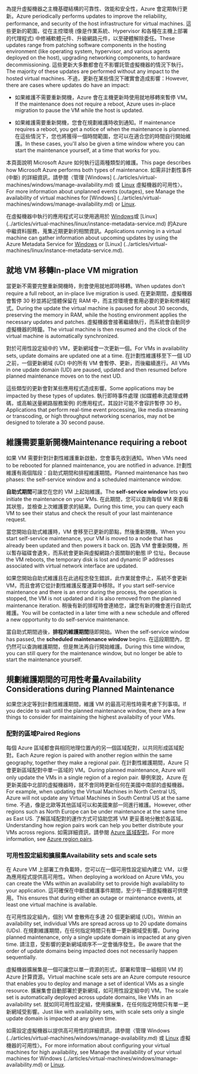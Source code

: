 <span data-ttu-id="bd73b-101">為提升虛擬機器之主機基礎結構的可靠性、效能和安全性，Azure 會定期執行更新。</span><span class="sxs-lookup"><span data-stu-id="bd73b-101">Azure periodically performs updates to improve the reliability, performance, and security of the host infrastructure for virtual machines.</span></span> <span data-ttu-id="bd73b-102">這些更新的範圍，從在主控環境 (像是作業系統、Hypervisor 和各種在主機上部署的代理程式) 中修補軟體元件、升級網路元件，以至硬體解除委任。</span><span class="sxs-lookup"><span data-stu-id="bd73b-102">These updates range from patching software components in the hosting environment (like operating system, hypervisor, and various agents deployed on the host), upgrading networking components, to hardware decommissioning.</span></span> <span data-ttu-id="bd73b-103">這些更新大多數都會在不影響託管虛擬機器的情況下執行。</span><span class="sxs-lookup"><span data-stu-id="bd73b-103">The majority of these updates are performed without any impact to the hosted virtual machines.</span></span> <span data-ttu-id="bd73b-104">不過，更新在某些情況下確實會造成影響：</span><span class="sxs-lookup"><span data-stu-id="bd73b-104">However, there are cases where updates do have an impact:</span></span>

- <span data-ttu-id="bd73b-105">如果維護不需要重新開機，Azure 會在主機更新時使用就地移轉來暫停 VM。</span><span class="sxs-lookup"><span data-stu-id="bd73b-105">If the maintenance does not require a reboot, Azure uses in-place migration to pause the VM while the host is updated.</span></span>

- <span data-ttu-id="bd73b-106">如果維護需要重新開機，您會在規劃維護時收到通知。</span><span class="sxs-lookup"><span data-stu-id="bd73b-106">If maintenance requires a reboot, you get a notice of when the maintenance is planned.</span></span> <span data-ttu-id="bd73b-107">在這些情況下，您也將獲得一個時間範圍，您可以在適合您的時間自行開始維護。</span><span class="sxs-lookup"><span data-stu-id="bd73b-107">In these cases, you'll also be given a time window where you can start the maintenance yourself, at a time that works for you.</span></span>

<span data-ttu-id="bd73b-108">本頁面說明 Microsoft Azure 如何執行這兩種類型的維護。</span><span class="sxs-lookup"><span data-stu-id="bd73b-108">This page describes how Microsoft Azure performs both types of maintenance.</span></span> <span data-ttu-id="bd73b-109">如需非計劃性事件 (中斷) 的詳細資訊，請參閱〈管理 [Windows] (../articles/virtual-machines/windows/manage-availability.md) 或 [Linux](../articles/virtual-machines/linux/manage-availability.md) 虛擬機器的可用性〉。</span><span class="sxs-lookup"><span data-stu-id="bd73b-109">For more information about unplanned events (outages), see Manage the availability of virtual machines for [Windows] (../articles/virtual-machines/windows/manage-availability.md) or [Linux](../articles/virtual-machines/linux/manage-availability.md).</span></span>

<span data-ttu-id="bd73b-110">在虛擬機器中執行的應用程式可以使用適用於 [Windows](../articles/virtual-machines/windows/instance-metadata-service.md)或 [Linux] (../articles/virtual-machines/linux/instance-metadata-service.md) 的Azure 中繼資料服務，蒐集近期更新的相關資訊。</span><span class="sxs-lookup"><span data-stu-id="bd73b-110">Applications running in a virtual machine can gather information about upcoming updates by using the Azure Metadata Service for [Windows](../articles/virtual-machines/windows/instance-metadata-service.md) or [Linux] (../articles/virtual-machines/linux/instance-metadata-service.md).</span></span>

## <a name="in-place-vm-migration"></a><span data-ttu-id="bd73b-111">就地 VM 移轉</span><span class="sxs-lookup"><span data-stu-id="bd73b-111">In-place VM migration</span></span>

<span data-ttu-id="bd73b-112">當更新不需要完整重新開機時，則會使用就地即時移轉。</span><span class="sxs-lookup"><span data-stu-id="bd73b-112">When updates don't require a full reboot, an in-place live migration is used.</span></span> <span data-ttu-id="bd73b-113">在更新期間，虛擬機器會暫停 30 秒並將記憶體保留在 RAM 中，而主控環境會套用必要的更新和修補程式。</span><span class="sxs-lookup"><span data-stu-id="bd73b-113">During the update the virtual machine is paused for about 30 seconds, preserving the memory in RAM, while the hosting environment applies the necessary updates and patches.</span></span> <span data-ttu-id="bd73b-114">虛擬機器會接著繼續執行，而系統會自動同步虛擬機器的時鐘。</span><span class="sxs-lookup"><span data-stu-id="bd73b-114">The virtual machine is then resumed and the clock of the virtual machine is automatically synchronized.</span></span>

<span data-ttu-id="bd73b-115">對於可用性設定組中的 VM，更新網域會一次更新一個。</span><span class="sxs-lookup"><span data-stu-id="bd73b-115">For VMs in availability sets, update domains are updated one at a time.</span></span> <span data-ttu-id="bd73b-116">在計劃性維護移至下一個 UD 之前，一個更新網域 (UD) 中的所有 VM 會暫停、更新，而後繼續進行。</span><span class="sxs-lookup"><span data-stu-id="bd73b-116">All VMs in one update domain (UD) are paused, updated and then resumed before planned maintenance moves on to the next UD.</span></span>

<span data-ttu-id="bd73b-117">這些類型的更新會對某些應用程式造成影響。</span><span class="sxs-lookup"><span data-stu-id="bd73b-117">Some applications may be impacted by these types of updates.</span></span> <span data-ttu-id="bd73b-118">執行即時事件處理 (如媒體串流處理或轉碼，或高輸送量網路服務案例) 的應用程式，其設計可能不會容許暫停 30 秒。</span><span class="sxs-lookup"><span data-stu-id="bd73b-118">Applications that perform real-time event processing, like media streaming or transcoding, or high throughput networking scenarios, may not be designed to tolerate a 30 second pause.</span></span> <!-- sooooo, what should they do? --> 


## <a name="maintenance-requiring-a-reboot"></a><span data-ttu-id="bd73b-119">維護需要重新開機</span><span class="sxs-lookup"><span data-stu-id="bd73b-119">Maintenance requiring a reboot</span></span>

<span data-ttu-id="bd73b-120">如果 VM 需要針對計劃性維護重新啟動，您會事先收到通知。</span><span class="sxs-lookup"><span data-stu-id="bd73b-120">When VMs need to be rebooted for planned maintenance, you are notified in advance.</span></span> <span data-ttu-id="bd73b-121">計劃性維護有兩個階段：自助式期間和排程維護期間。</span><span class="sxs-lookup"><span data-stu-id="bd73b-121">Planned maintenance has two phases: the self-service window and a scheduled maintenance window.</span></span>

<span data-ttu-id="bd73b-122">**自助式期間**可讓您在您的 VM 上起始維護。</span><span class="sxs-lookup"><span data-stu-id="bd73b-122">The **self-service window** lets you initiate the maintenance on your VMs.</span></span> <span data-ttu-id="bd73b-123">在此期間，您可以查詢每個 VM 來查看其狀態，並檢查上次維護要求的結果。</span><span class="sxs-lookup"><span data-stu-id="bd73b-123">During this time, you can query each VM to see their status and check the result of your last maintenance request.</span></span>

<span data-ttu-id="bd73b-124">當您開始自助式維護時，VM 會移至已更新的節點，然後重新開機。</span><span class="sxs-lookup"><span data-stu-id="bd73b-124">When you start self-service maintenance, your VM is moved to a node that has already been updated and then powers it back on.</span></span> <span data-ttu-id="bd73b-125">因為 VM 會重新開機，所以暫存磁碟會遺失，而系統會更新與虛擬網路介面關聯的動態 IP 位址。</span><span class="sxs-lookup"><span data-stu-id="bd73b-125">Because the VM reboots, the temporary disk is lost and dynamic IP addresses associated with virtual network interface are updated.</span></span>

<span data-ttu-id="bd73b-126">如果您開始自助式維護且在此過程忠發生錯誤，此作業就會停止，系統不會更新 VM，而且會將它從計劃性維護反覆運算中移除。</span><span class="sxs-lookup"><span data-stu-id="bd73b-126">If you start self-service maintenance and there is an error during the process, the operation is stopped, the VM is not updated and it is also removed from the planned maintenance iteration.</span></span> <span data-ttu-id="bd73b-127">稍後有新的排程時會連絡您，讓您有新的機會進行自助式維護。</span><span class="sxs-lookup"><span data-stu-id="bd73b-127">You will be contacted in a later time with a new schedule and offered a new opportunity to do self-service maintenance.</span></span> 

<span data-ttu-id="bd73b-128">當自助式期間過後，**排程的維護期間**隨即開始。</span><span class="sxs-lookup"><span data-stu-id="bd73b-128">When the self-service window has passed, the **scheduled maintenance window** begins.</span></span> <span data-ttu-id="bd73b-129">在這段期間內，您仍然可以查詢維護期間，但是無法再自行開始維護。</span><span class="sxs-lookup"><span data-stu-id="bd73b-129">During this time window, you can still query for the maintenance window, but no longer be able to start the maintenance yourself.</span></span>

## <a name="availability-considerations-during-planned-maintenance"></a><span data-ttu-id="bd73b-130">規劃維護期間的可用性考量</span><span class="sxs-lookup"><span data-stu-id="bd73b-130">Availability Considerations during Planned Maintenance</span></span> 

<span data-ttu-id="bd73b-131">如果您決定等到計劃性維護期間，維護 VM 的最高可用性時需考慮下列事項。</span><span class="sxs-lookup"><span data-stu-id="bd73b-131">If you decide to wait until the planned maintenance window, there are a few things to consider for maintaining the highest availabilty of your VMs.</span></span> 

### <a name="paired-regions"></a><span data-ttu-id="bd73b-132">配對的區域</span><span class="sxs-lookup"><span data-stu-id="bd73b-132">Paired Regions</span></span>

<span data-ttu-id="bd73b-133">每個 Azure 區域都會與相同地理位置內的另一個區域配對，以共同形成區域配對。</span><span class="sxs-lookup"><span data-stu-id="bd73b-133">Each Azure region is paired with another region within the same geography, together they make a regional pair.</span></span> <span data-ttu-id="bd73b-134">在計劃性維護期間，Azure 只會更新區域配對中單一區域的 VM。</span><span class="sxs-lookup"><span data-stu-id="bd73b-134">During planned maintenance, Azure will only update the VMs in a single region of a region pair.</span></span> <span data-ttu-id="bd73b-135">舉例來說，Azure 在更新美國中北部的虛擬機器時，就不會同時更新任何在美國中南部的虛擬機器。</span><span class="sxs-lookup"><span data-stu-id="bd73b-135">For example, when updating the Virtual Machines in North Central US, Azure will not update any Virtual Machines in South Central US at the same time.</span></span> <span data-ttu-id="bd73b-136">不過，像是北歐等其他區域可以和美國東部一同進行維護。</span><span class="sxs-lookup"><span data-stu-id="bd73b-136">However, other regions such as North Europe can be under maintenance at the same time as East US.</span></span> <span data-ttu-id="bd73b-137">了解區域配對的運作方式可協助您將 VM 更妥善地分散於各區域。</span><span class="sxs-lookup"><span data-stu-id="bd73b-137">Understanding how region pairs work can help you better distribute your VMs across regions.</span></span> <span data-ttu-id="bd73b-138">如需詳細資訊，請參閱 [Azure 區域配對](https://docs.microsoft.com/azure/best-practices-availability-paired-regions)。</span><span class="sxs-lookup"><span data-stu-id="bd73b-138">For more information, see [Azure region pairs](https://docs.microsoft.com/azure/best-practices-availability-paired-regions).</span></span>

### <a name="availability-sets-and-scale-sets"></a><span data-ttu-id="bd73b-139">可用性設定組和擴展集</span><span class="sxs-lookup"><span data-stu-id="bd73b-139">Availability sets and scale sets</span></span>

<span data-ttu-id="bd73b-140">在 Azure VM 上部署工作負載時，您可以在一個可用性設定組內建立 VM，以便為應用程式提供高可用性。</span><span class="sxs-lookup"><span data-stu-id="bd73b-140">When deploying a workload on Azure VMs, you can create the VMs within an availability set to provide high availability to your application.</span></span> <span data-ttu-id="bd73b-141">這可確保在中斷或維護事件期間，至少有一部虛擬機器可供使用。</span><span class="sxs-lookup"><span data-stu-id="bd73b-141">This ensures that during either an outage or maintenance events, at least one virtual machine is available.</span></span>

<span data-ttu-id="bd73b-142">在可用性設定組內，個別 VM 會散佈在多達 20 個更新網域 (UD)。</span><span class="sxs-lookup"><span data-stu-id="bd73b-142">Within an availability set, individual VMs are spread across up to 20 update domains (UDs).</span></span> <span data-ttu-id="bd73b-143">在規劃維護期間，在任何指定時間只有單一更新網域受影響。</span><span class="sxs-lookup"><span data-stu-id="bd73b-143">During planned maintenance, only a single update domain is impacted at any given time.</span></span> <span data-ttu-id="bd73b-144">請注意，受影響的更新網域順序不一定會循序發生。</span><span class="sxs-lookup"><span data-stu-id="bd73b-144">Be aware that the order of update domains being impacted does not necessarily happen sequentially.</span></span> 

<span data-ttu-id="bd73b-145">虛擬機器擴展集是一個可讓您以單一資源的形式，部署和管理一組相同 VM 的 Azure 計算資源。</span><span class="sxs-lookup"><span data-stu-id="bd73b-145">Virtual machine scale sets are an Azure compute resource that enables you to deploy and manage a set of identical VMs as a single resource.</span></span> <span data-ttu-id="bd73b-146">擴展集會自動部署於更新網域，如可用性設定組中的 VM。</span><span class="sxs-lookup"><span data-stu-id="bd73b-146">The scale set is automatically deployed across update domains, like VMs in an availability set.</span></span> <span data-ttu-id="bd73b-147">就如同可用性設定組，使用擴展集，在任何指定時間只有單一更新網域受影響。</span><span class="sxs-lookup"><span data-stu-id="bd73b-147">Just like with availability sets, with scale sets only a single update domain is impacted at any given time.</span></span>

<span data-ttu-id="bd73b-148">如需設定虛擬機器以提供高可用性的詳細資訊，請參閱〈管理 Windows (../articles/virtual-machines/windows/manage-availability.md) 或 [Linux](../articles/virtual-machines/linux/manage-availability.md) 虛擬機器的可用性〉。</span><span class="sxs-lookup"><span data-stu-id="bd73b-148">For more information about configuring your virtual machines for high availability, see Manage the availability of your virtual machines for Windows (../articles/virtual-machines/windows/manage-availability.md) or [Linux](../articles/virtual-machines/linux/manage-availability.md).</span></span>